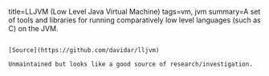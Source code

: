 title=LLJVM (Low Level Java Virtual Machine)
tags=vm, jvm
summary=A set of tools and libraries for running comparatively low level languages (such as C) on the JVM.
~~~~~~

[Source](https://github.com/davidar/lljvm)

Unmaintained but looks like a good source of research/investigation.